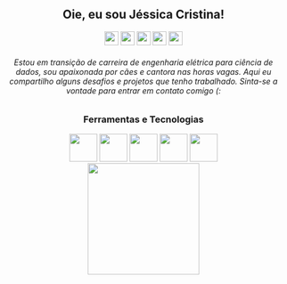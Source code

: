 
<h2 align="center"> Oie, eu sou Jéssica Cristina!  </h2>

<div align="center">
<img src="https://camo.githubusercontent.com/bc5f3be4f245950cb1dd7f09b268927d6c3ff5b9c6b2efbcdac825bf965346db/68747470733a2f2f696d672e69636f6e73382e636f6d2f666c75656e63792f33302f3030303030302f737461722e706e67" width="25px"/>
<img src="https://camo.githubusercontent.com/bc5f3be4f245950cb1dd7f09b268927d6c3ff5b9c6b2efbcdac825bf965346db/68747470733a2f2f696d672e69636f6e73382e636f6d2f666c75656e63792f33302f3030303030302f737461722e706e67" width="25px"/>
<img src="https://camo.githubusercontent.com/bc5f3be4f245950cb1dd7f09b268927d6c3ff5b9c6b2efbcdac825bf965346db/68747470733a2f2f696d672e69636f6e73382e636f6d2f666c75656e63792f33302f3030303030302f737461722e706e67" width="25px"/>
<img src="https://camo.githubusercontent.com/91888bea309b4131aea16da733c9e0643312daf3638ae4457349479318b3f7d4/68747470733a2f2f696d672e69636f6e73382e636f6d2f636f6c6f722f33302f3030303030302f737461722d2d76312e706e67" width="25px"/>
<img src="https://camo.githubusercontent.com/91888bea309b4131aea16da733c9e0643312daf3638ae4457349479318b3f7d4/68747470733a2f2f696d672e69636f6e73382e636f6d2f636f6c6f722f33302f3030303030302f737461722d2d76312e706e67" width="25px"/>
</div>

<h6 align="center"> 
  Estou em transição de carreira de engenharia elétrica para ciência de dados, sou apaixonada por cães e cantora nas horas vagas. Aqui eu compartilho alguns desafios e projetos que tenho trabalhado. Sinta-se a vontade para entrar em contato comigo (:
</h6>


<h3 align="center"> 
  Ferramentas e Tecnologias
</h3>

<div align="center">
<img src="https://camo.githubusercontent.com/8189e5e3e5c0848ed6d22ea591e0cf962323ec716135617e1a3e25aae9cfe71d/68747470733a2f2f74656368737461636b2d67656e657261746f722e76657263656c2e6170702f707974686f6e2d69636f6e2e737667" width="50px"/>
<img src="https://camo.githubusercontent.com/d2e764d63294c27eff3598ae3a0df5884b4efcabbdbbd200e51472cddf4a3f03/68747470733a2f2f74656368737461636b2d67656e657261746f722e76657263656c2e6170702f6a732d69636f6e2e737667" width="50px"/>
<img src="https://camo.githubusercontent.com/d536b9cc0c533324368535ece721f5424f28eae3ec0e6f3847408948ecacfce6/68747470733a2f2f63646e2e6a7364656c6976722e6e65742f67682f64657669636f6e732f64657669636f6e2f69636f6e732f706f737467726573716c2f706f737467726573716c2d6f726967696e616c2e737667" width="50px"/>
<img src="https://camo.githubusercontent.com/2647069272b59f9d1b052ed2008730ad9c83514b5fd80bafde9e3385173cdebe/68747470733a2f2f63646e2e6a7364656c6976722e6e65742f67682f64657669636f6e732f64657669636f6e2f69636f6e732f73716c6974652f73716c6974652d6f726967696e616c2e737667" width="50px"/>
<img src="https://camo.githubusercontent.com/bc5f3be4f245950cb1dd7f09b268927d6c3ff5b9c6b2efbcdac825bf965346db/68747470733a2f2f696d672e69636f6e73382e636f6d2f666c75656e63792f33302f3030303030302f737461722e706e67" width="50px"/>
</div>



<div align="center">
  <img src=https://github.com/jessicacristinams/jessicacristinams/assets/109877484/b9e567ae-9d38-43d6-94d0-9909f997c786 width="200px"//>
</div>










